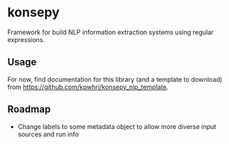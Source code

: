 
# konsepy

Framework for build NLP information extraction systems using regular expressions.

## Usage

For now, find documentation for this library (and a template to download) from https://github.com/kpwhri/konsepy_nlp_template.


## Roadmap

* Change labels to some metadata object to allow more diverse input sources and run info
